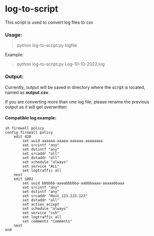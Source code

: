# log-to-script

This script is used to convert log files to csv

### Usage:  
> python log-to-script.py logfile

Example:
> python log-to-script.py Log-10-10-2022.log

### Output:
Currently, output will be saved in directory where the script is located, named as **output.csv**.

If you are converting more than one log file, please rename the previous output as it will get overwritten

#### Compatible log example:
```
sh firewall policy
config firewall policy
    edit 420
        set uuid aaaaaa-aaaaa-aaaaaa-aaaaaaaa
        set srcintf "any"
        set dstintf "any"
        set srcaddr "all"
        set dstaddr "all"
        set schedule "always"
        set service "ALL"
        set logtraffic all
    next
    edit 1082
        set uuid bbbbbb-aaaabbbbba-aabbbaaaa-aaaaabbaaa
        set srcintf "any"
        set dstintf "any"
        set srcaddr "Host_123.123.123"
        set dstaddr "all"
        set action accept
        set schedule "always"
        set service "ssh"
        set logtraffic all
        set comments "Comments"
    next
end
